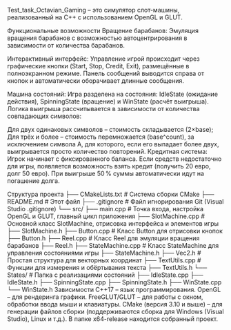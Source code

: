 Test_task_Octavian_Gaming  – это симулятор слот-машины, реализованный на C++ с использованием OpenGL и GLUT.

Функциональные возможности
Вращение барабанов:
Эмуляция вращения барабанов с возможностью автоцентрирования в зависимости от количества барабанов.

Интерактивный интерфейс:
Управление игрой происходит через графические кнопки (Start, Stop, Credit, Exit), размещённые в полноэкранном режиме. Панель сообщений выводится справа от кнопок и автоматически оборачивает длинные сообщения.

Машина состояний:
Игра разделена на состояния: IdleState (ожидание действия), SpinningState (вращение) и WinState (расчёт выигрыша). Логика выигрыша рассчитывается в зависимости от количества совпадающих символов:

Для двух одинаковых символов – стоимость складывается (2×base);
Для трёх и более – стоимость перемножается (base^count), за исключением символа A, для которого, если его выпадает более двух, выигрывается просто количество повторений.
Кредитная система:
Игрок начинает с фиксированного баланса. Если средств недостаточно для игры, появляется возможность взять кредит (получить 20 евро, долг 50 евро). При выигрыше 50 % суммы автоматически идут на погашение долга.

Структура проекта
├── CMakeLists.txt         # Система сборки CMake
├── README.md              # Этот файл
├── .gitignore             # Файл игнорирования Git (Visual Studio .gitignore)
└── src/
    ├── main.cpp           # Точка входа, настройка OpenGL и GLUT, главный цикл приложения
    ├── SlotMachine.cpp    # Основной класс SlotMachine, отрисовка интерфейса и элементов игры
    ├── SlotMachine.h
    ├── Button.cpp         # Класс Button для отрисовки кнопок
    ├── Button.h
    ├── Reel.cpp           # Класс Reel для эмуляции вращения барабанов
    ├── Reel.h
    ├── StateMachine.cpp   # Класс StateMachine для управления состояниями игры
    ├── StateMachine.h
    ├── Vec2.h             # Простая структура для векторных координат
    ├── TextUtils.cpp      # Функции для измерения и обёртывания текста
    ├── TextUtils.h
    └── States/            # Папка с реализациями состояний
         ├── IdleState.cpp
         ├── IdleState.h
         ├── SpinningState.cpp
         ├── SpinningState.h
         ├── WinState.cpp
         └── WinState.h
Зависимости
C++17 – язык программирования.
OpenGL – для рендеринга графики.
FreeGLUT/GLUT – для работы с окном, обработки ввода мыши и клавиатуры.
CMake (версия 3.10 и выше) – для генерации файлов сборки (поддерживаются сборка для Windows (Visual Studio), Linux и т.д.).
В папке x64-release находится собранный проект.
